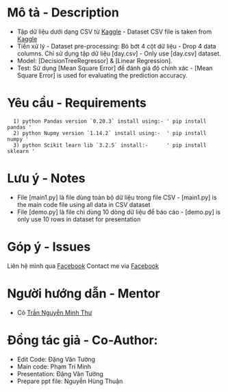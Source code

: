 # Mô tả - Description
- Tập dữ liệu dưới dạng CSV từ [Kaggle](https://www.kaggle.com/lakshmi25npathi/bike-sharing-dataset) - Dataset CSV file is taken from [Kaggle](https://www.kaggle.com/lakshmi25npathi/bike-sharing-dataset)
- Tiền xử lý - Dataset pre-processing:
      Bỏ bớt 4 cột dữ liệu - Drop 4 data columns.
      Chỉ sử dụng tập dữ liệu [day.csv] - Only use [day.csv] dataset.
- Model:
      [DecisionTreeRegressor] & [Linear Regression].
- Test:
      Sử dụng [Mean Square Error] để đánh giá độ chính xác - [Mean Square Error] is used for evaluating the prediction accuracy.

# Yêu cầu - Requirements
      1) python Pandas version `0.20.3` install using:- ' pip install pandas '
      2) python Nupmy version `1.14.2` install using:-  ' pip install numpy '
      3) python Scikit learn lib `3.2.5` install:-      ' pip install sklearn '

# Lưu ý - Notes
- File [main1.py] là file dùng toàn bộ dữ liệu trong file CSV - [main1.py] is the main code file using all data in CSV dataset
- File [demo.py] là file chỉ dùng 10 dòng dữ liệu để báo cáo - [demo.py] is only use 10 rows in dataset for presentation

# Góp ý - Issues
Liên hệ mình qua [Facebook](https://facebook.com/yllaw99)
Contact me via [Facebook](https://facebook.com/yllaw99)

# Người hướng dẫn - Mentor
- Cô [Trần Nguyễn Minh Thư](#Miss-Tran-Nguyen-Minh-Thu)

# Đồng tác giả - Co-Author:
- Edit Code: Đặng Văn Tường
- Main code: Phạm Trí Minh
- Presentation: Đặng Văn Tường
- Prepare ppt file: Nguyễn Hùng Thuận
